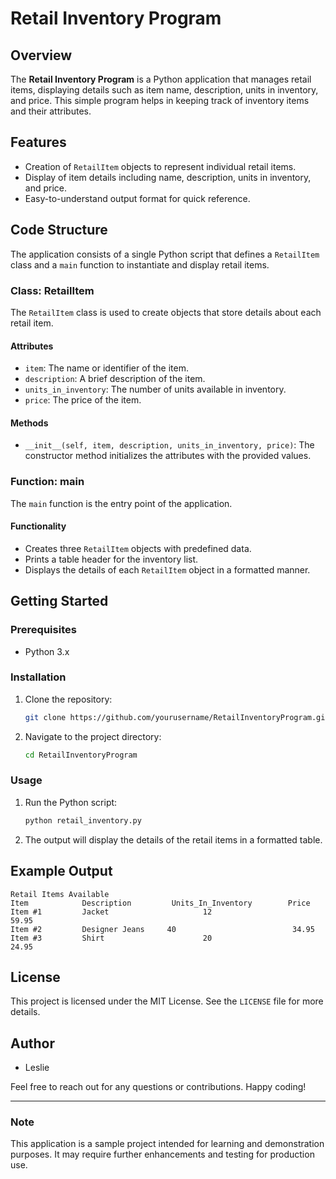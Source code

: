 # Retail Inventory Program

## Overview
The **Retail Inventory Program** is a Python application that manages retail items, displaying details such as item name, description, units in inventory, and price. This simple program helps in keeping track of inventory items and their attributes.

## Features
- Creation of `RetailItem` objects to represent individual retail items.
- Display of item details including name, description, units in inventory, and price.
- Easy-to-understand output format for quick reference.

## Code Structure
The application consists of a single Python script that defines a `RetailItem` class and a `main` function to instantiate and display retail items.

### Class: RetailItem
The `RetailItem` class is used to create objects that store details about each retail item.

#### Attributes
- `item`: The name or identifier of the item.
- `description`: A brief description of the item.
- `units_in_inventory`: The number of units available in inventory.
- `price`: The price of the item.

#### Methods
- `__init__(self, item, description, units_in_inventory, price)`: The constructor method initializes the attributes with the provided values.

### Function: main
The `main` function is the entry point of the application.

#### Functionality
- Creates three `RetailItem` objects with predefined data.
- Prints a table header for the inventory list.
- Displays the details of each `RetailItem` object in a formatted manner.

## Getting Started

### Prerequisites
- Python 3.x

### Installation
1. Clone the repository:
    ```sh
    git clone https://github.com/yourusername/RetailInventoryProgram.git
    ```
2. Navigate to the project directory:
    ```sh
    cd RetailInventoryProgram
    ```

### Usage
1. Run the Python script:
    ```sh
    python retail_inventory.py
    ```
2. The output will display the details of the retail items in a formatted table.

## Example Output
```
Retail Items Available
Item            Description         Units_In_Inventory        Price
Item #1         Jacket                     12                          59.95
Item #2         Designer Jeans     40                          34.95
Item #3         Shirt                      20                          24.95
```

## License
This project is licensed under the MIT License. See the `LICENSE` file for more details.

## Author
- Leslie

Feel free to reach out for any questions or contributions. Happy coding!

---

### Note
This application is a sample project intended for learning and demonstration purposes. It may require further enhancements and testing for production use.
